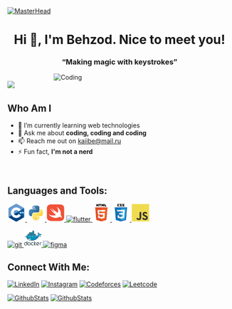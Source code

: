 [![MasterHead](https://qrangers.com/wp-content/uploads/2021/09/Banner-Introduction-to-3D-Animation.png)](https://rishavchanda.io)

<h1 align="center">Hi 👋, I'm Behzod. Nice to meet you!</h1>
<h3 align="center">“Making magic with keystrokes”</h3>

<img align="right" alt="Coding" width="400px" src="https://i.giphy.com/media/qgQUggAC3Pfv687qPC/giphy.webp"><br>
<img src="https://komarev.com/ghpvc/?username=kaiibe&color=brightgreen">

<h2>Who Am I</h2>

<ul>
  <li>🌱 I’m currently learning web technologies</li>
  <li>💬 Ask me about <strong>coding, coding and coding</strong></li>
  <li>📫 Reach me out on <a href="mailto:kaiibe@mail.ru" class="contact-link">kaiibe@mail.ru</a></li>
  <li>⚡ Fun fact, <strong>I'm not a nerd</strong></li>
</ul>

<br>

<h2 align="left">Languages and Tools:</h2>

<a href="https://www.w3schools.com/cpp/" target="_blank" rel="noreferrer"> <img src="https://raw.githubusercontent.com/devicons/devicon/master/icons/cplusplus/cplusplus-original.svg" alt="cplusplus" width="40" height="40"/> </a> 
<a href="https://www.python.org" target="_blank" rel="noreferrer"> <img src="https://raw.githubusercontent.com/devicons/devicon/master/icons/python/python-original.svg" alt="python" width="40" height="40"/> </a> 
<a href="https://developer.apple.com/swift/" target="_blank" rel="noreferrer"> <img src="https://raw.githubusercontent.com/devicons/devicon/master/icons/swift/swift-original.svg" alt="swift" width="40" height="40"/> </a>
<a href="https://flutter.dev" target="_blank" rel="noreferrer"> <img src="https://www.vectorlogo.zone/logos/flutterio/flutterio-icon.svg" alt="flutter" width="40" height="40"/> </a> 
<a href="https://www.w3.org/html/" target="_blank" rel="noreferrer"> <img src="https://raw.githubusercontent.com/devicons/devicon/master/icons/html5/html5-original-wordmark.svg" alt="html5" width="40" height="40"/> </a> 
<a href="https://www.w3schools.com/css/" target="_blank" rel="noreferrer"> <img src="https://raw.githubusercontent.com/devicons/devicon/master/icons/css3/css3-original-wordmark.svg" alt="css3" width="40" height="40"/> </a> 
<a href="https://developer.mozilla.org/en-US/docs/Web/JavaScript" target="_blank" rel="noreferrer"> <img src="https://raw.githubusercontent.com/devicons/devicon/master/icons/javascript/javascript-original.svg" alt="javascript" width="40" height="40"/> </a> 

<a href="https://git-scm.com/" target="_blank" rel="noreferrer"> <img src="https://www.vectorlogo.zone/logos/git-scm/git-scm-icon.svg" alt="git" width="40" height="40"/> </a> 
<a href="https://www.docker.com/" target="_blank" rel="noreferrer"> <img src="https://raw.githubusercontent.com/devicons/devicon/master/icons/docker/docker-original-wordmark.svg" alt="docker" width="40" height="40"/> </a> 
<a href="https://www.figma.com/" target="_blank" rel="noreferrer"> <img src="https://www.vectorlogo.zone/logos/figma/figma-icon.svg" alt="figma" width="40" height="40"/> </a> 

<h2>Connect With Me:</h2>

[![LinkedIn](https://img.shields.io/badge/LinkedIn-%230077B5.svg?&style=for-the-badge&logo=linkedin&logoColor=white)](https://www.linkedin.com/in/behzod-khomidov-bk/)
[![Instagram](https://img.shields.io/badge/Instagram-%23E4405F.svg?&style=for-the-badge&logo=instagram&logoColor=white)](https://instagram.com/_kaiibe__)
[![Codeforces](https://img.shields.io/badge/codeforces-%230077B5.svg?&style=for-the-badge&logo=codeforces&logoColor=white&color=orange)](https://codeforces.com/profile/Beha_888/)
[![Leetcode](https://img.shields.io/badge/leetcode-%230077B5.svg?&style=for-the-badge&logo=leetcode&logoColor=white&color=black)](https://leetcode.com/kaiibe/)

[![GithubStats](https://github-readme-stats.vercel.app/api?username=kaiibe&show_icons=true&rank_icon=github&theme=dark)](https://github-readme-stats.vercel.app/api?username=kaiibe&show_icons=true&rank_icon=github&theme=dark)
[![GithubStats](https://github-readme-stats.vercel.app/api/top-langs/?username=kaiibe&layout=donut&theme=dark)](https://github-readme-stats.vercel.app/api/top-langs/?username=kaiibe&layout=donut&theme=dark)






